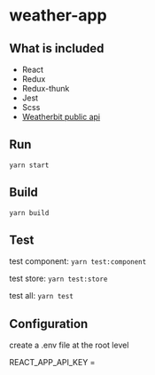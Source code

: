 # weather-app

## What is included

- React
- Redux
- Redux-thunk
- Jest
- Scss
- [Weatherbit public api](https://www.weatherbit.io/)

## Run

`yarn start`

## Build
`yarn build`

## Test

test component: `yarn test:component`

test store: `yarn test:store`

test all: `yarn test`

## Configuration
create a .env file at the root level

REACT_APP_API_KEY = <Your Weatherbit API key>
